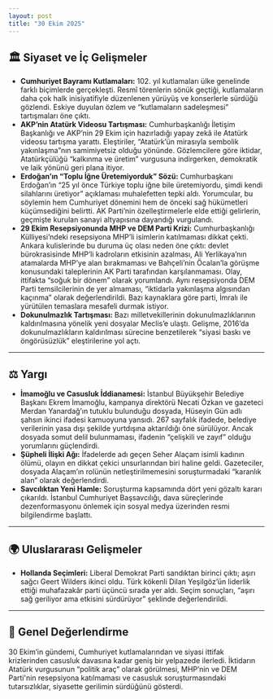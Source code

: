 ```yaml
---
layout: post
title: "30 Ekim 2025"
---
```


## 🏛️ Siyaset ve İç Gelişmeler

* **Cumhuriyet Bayramı Kutlamaları:** 102. yıl kutlamaları ülke genelinde farklı biçimlerde gerçekleşti. Resmî törenlerin sönük geçtiği, kutlamaların daha çok halk inisiyatifiyle düzenlenen yürüyüş ve konserlerle sürdüğü gözlendi. Eskiye duyulan özlem ve “kutlamaların sadeleşmesi” tartışmaları öne çıktı.  
* **AKP’nin Atatürk Videosu Tartışması:** Cumhurbaşkanlığı İletişim Başkanlığı ve AKP’nin 29 Ekim için hazırladığı yapay zekâ ile Atatürk videosu tartışma yarattı. Eleştiriler, “Atatürk’ün mirasıyla sembolik yakınlaşma”nın samimiyetsiz olduğu yönünde. Gözlemcilere göre iktidar, Atatürkçülüğü “kalkınma ve üretim” vurgusuna indirgerken, demokratik ve laik yönünü geri plana itiyor.  
* **Erdoğan’ın “Toplu İğne Üretemiyorduk” Sözü:** Cumhurbaşkanı Erdoğan’ın “25 yıl önce Türkiye toplu iğne bile üretemiyordu, şimdi kendi silahlarını üretiyor” açıklaması muhalefetten tepki aldı. Yorumcular, bu söylemin hem Cumhuriyet dönemini hem de önceki sağ hükümetleri küçümsediğini belirtti. AK Parti’nin özelleştirmelerle elde ettiği gelirlerin, geçmişte kurulan sanayi altyapısına dayandığı vurgulandı.  
* **29 Ekim Resepsiyonunda MHP ve DEM Parti Krizi:** Cumhurbaşkanlığı Külliyesi’ndeki resepsiyona MHP’li isimlerin katılmaması dikkat çekti. Ankara kulislerinde bu duruma üç olası neden öne çıktı: devlet bürokrasisinde MHP’li kadroların etkisinin azalması, Ali Yerlikaya’nın atamalarda MHP’ye alan bırakmaması ve Bahçeli’nin Öcalan’la görüşme konusundaki taleplerinin AK Parti tarafından karşılanmaması. Olay, ittifakta “soğuk bir dönem” olarak yorumlandı. Aynı resepsiyonda DEM Parti temsilcilerinin de yer almaması, “iktidarla yakınlaşma algısından kaçınma” olarak değerlendirildi. Bazı kaynaklara göre parti, İmralı ile yürütülen temaslara mesafeli durmak istiyor.  
* **Dokunulmazlık Tartışması:** Bazı milletvekillerinin dokunulmazlıklarının kaldırılmasına yönelik yeni dosyalar Meclis’e ulaştı. Gelişme, 2016’da dokunulmazlıkların kaldırılması sürecine benzetilerek “siyasi baskı ve öngörüsüzlük” eleştirilerine yol açtı.  

---

## ⚖️ Yargı

* **İmamoğlu ve Casusluk İddianamesi:** İstanbul Büyükşehir Belediye Başkanı Ekrem İmamoğlu, kampanya direktörü Necati Özkan ve gazeteci Merdan Yanardağ’ın tutuklu bulunduğu dosyada, Hüseyin Gün adlı şahsın ikinci ifadesi kamuoyuna yansıdı. 267 sayfalık ifadede, belediye verilerinin yasa dışı şekilde yurtdışına aktarıldığı öne sürülüyor. Ancak dosyada somut delil bulunmaması, ifadenin “çelişkili ve zayıf” olduğu yorumlarını güçlendirdi.  
* **Şüpheli İlişki Ağı:** İfadelerde adı geçen Seher Alaçam isimli kadının ölümü, olayın en dikkat çekici unsurlarından biri haline geldi. Gazeteciler, dosyada Alaçam’ın rolünün netleştirilmemesini soruşturmadaki “karanlık alan” olarak değerlendirdi.  
* **Savcılıktan Yeni Hamle:** Soruşturma kapsamında dört yeni gözaltı kararı çıkarıldı. İstanbul Cumhuriyet Başsavcılığı, dava süreçlerinde dezenformasyonu önlemek için sosyal medya üzerinden resmi bilgilendirme başlattı.  

---

## 🌍 Uluslararası Gelişmeler

* **Hollanda Seçimleri:** Liberal Demokrat Parti sandıktan birinci çıktı; aşırı sağcı Geert Wilders ikinci oldu. Türk kökenli Dilan Yeşilgöz’ün liderlik ettiği muhafazakâr parti üçüncü sırada yer aldı. Seçim sonuçları, “aşırı sağ geriliyor ama etkisini sürdürüyor” şeklinde değerlendirildi.  

---

## 📌 Genel Değerlendirme

30 Ekim’in gündemi, Cumhuriyet kutlamalarından ve siyasi ittifak krizlerinden casusluk davasına kadar geniş bir yelpazede ilerledi. İktidarın Atatürk vurgusunun “politik araç” olarak görülmesi, MHP’nin ve DEM Parti'nin resepsiyona katılmaması ve casusluk soruşturmasındaki tutarsızlıklar, siyasette gerilimin sürdüğünü gösterdi.